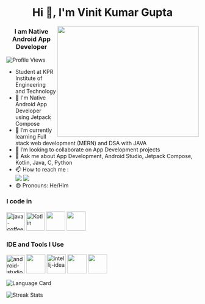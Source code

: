 <h1 align="center">Hi 👋, I'm Vinit Kumar Gupta</h1>
<img align="right" width="370" height="290" src="https://i.pinimg.com/originals/47/f0/34/47f0342cec72b800463bf003eac1257e.gif">
<h3 align="center">I am Native Android App Developer</h3>
<p align="left"> <img src="https://komarev.com/ghpvc/?username=Official-Vinit&label=Profile%20views&color=0e75b6&style=flat" alt="Profile Views" /> </p>

-  Student at KPR Institute of Engineering and Technology
- 📱 I'm Native Android App Developer using Jetpack Compose                                              
- 🌱 I’m currently learning Full stack web development (MERN) and DSA with JAVA
- 👯 I’m looking to collaborate on App Development projects
- 💬 Ask me about App Development, Android Studio, Jetpack Compose, Kotlin, Java, C, Python 
- 📫 How to reach me :
<br /> [<img src="https://img.shields.io/badge/Gmail-D14836?style=for-the-badge&logo=gmail&logoColor=white" />](https://mail.google.com/mail/u/0/?tab=rm&ogbl#inbox) [<img src="https://img.shields.io/badge/LinkedIn-0077B5?style=for-the-badge&logo=linkedin&logoColor=white" />](https://www.linkedin.com/in/vinit-gupta-kumar/)
- 😄 Pronouns: He/Him
### I code in 
<img width="48" height="48" src="https://img.icons8.com/color/48/java-coffee-cup-logo.png" alt="java-coffee-cup-logo"/> <img width="48" height="48" src="https://img.icons8.com/?size=100&id=ZoxjA0jZDdFZ&format=png&color=000000" alt="Kotlin"/> <img height="50" width="50" src="https://img.icons8.com/color/48/000000/c-programming.png" /> <img height="50" width="50" src="https://img.icons8.com/color/48/000000/python.png" />

### IDE and Tools I Use
<img width="48" height="48" src="https://img.icons8.com/color/48/android-studio--v2.png" alt="android-studio--v2"/> <img height="50" width="50" src="https://img.icons8.com/color/48/000000/visual-studio-code-2019.png"/> <img width="50" height="50" src="https://img.icons8.com/plasticine/100/intellij-idea.png" alt="intellij-idea"/> <img height="50" width="50" src="https://img.icons8.com/color/48/000000/pycharm.png"/> <img height="50" width="50" src="https://img.icons8.com/color/50/000000/git.png"/>
<p><img align="center" src="https://github-readme-stats.vercel.app/api/top-langs?username=Official-Vinit&show_icons=true&locale=en&layout=compact" alt="Language Card" /></p>
<p><img align="center" src="https://github-readme-streak-stats.herokuapp.com/?user=Official-Vinit" alt="Streak Stats" /></p>
